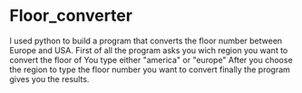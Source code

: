 # Floor_converter
I used python to build a program that converts the floor number between Europe and USA.
First of all the program asks you wich region you want to convert the floor of 
You type either "america" or "europe"
After you choose the region to type the floor number you want to convert 
finally the program gives you the results.
